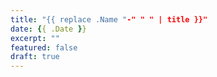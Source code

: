 ```yaml
---
title: "{{ replace .Name "-" " " | title }}"
date: {{ .Date }}
excerpt: ""
featured: false
draft: true
---
```

